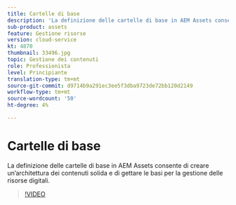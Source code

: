 ```yaml
---
title: Cartelle di base
description: 'La definizione delle cartelle di base in AEM Assets consente di creare un’architettura dei contenuti solida e di gettare le basi per la gestione delle risorse digitali. '
sub-product: assets
feature: Gestione risorse
version: cloud-service
kt: 4870
thumbnail: 33496.jpg
topic: Gestione dei contenuti
role: Professionista
level: Principiante
translation-type: tm+mt
source-git-commit: d9714b9a291ec3ee5f3dba9723de72bb120d2149
workflow-type: tm+mt
source-wordcount: '50'
ht-degree: 4%

---
```



# Cartelle di base

La definizione delle cartelle di base in AEM Assets consente di creare un’architettura dei contenuti solida e di gettare le basi per la gestione delle risorse digitali.

>[!VIDEO](https://video.tv.adobe.com/v/33496/?quality=12&learn=on&hidetitle=true)
